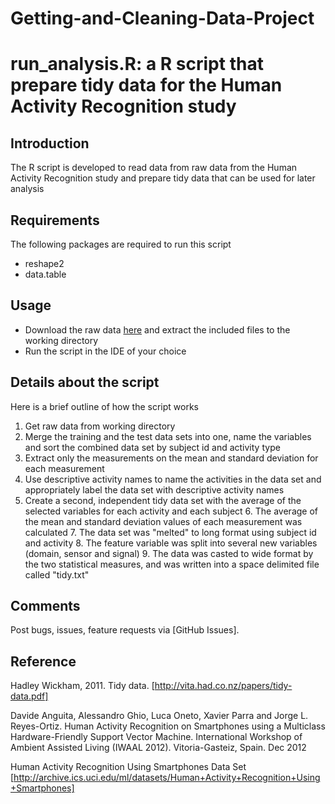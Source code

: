 Getting-and-Cleaning-Data-Project
=================================
# run\_analysis.R: a R script that prepare tidy data for the Human Activity Recognition study

## Introduction
The R script is developed to read data from raw data from the Human Activity Recognition study and prepare tidy data that can be used for later analysis

## Requirements
The following packages are required to run this script
- reshape2
- data.table

## Usage
- Download the raw data [here](https://d396qusza40orc.cloudfront.net/getdata%2Fprojectfiles%2FUCI%20HAR%20Dataset.zip "Title") and extract the included files to the working directory
- Run the script in the IDE of your choice

## Details about the script
Here is a brief outline of how the script works

1. Get raw data from working directory
2. Merge the training and the test data sets into one, name the variables and sort the combined data set by subject id and activity type
3. Extract only the measurements on the mean and standard deviation for each measurement
4. Use descriptive activity names to name the activities in the data set and appropriately label the data set with descriptive activity names
5. Create a second, independent tidy data set with the average of the selected variables for each activity and each subject
	6. The average of the mean and standard deviation values of each measurement was calculated
	7. The data set was "melted" to long format using subject id and activity
	8. The feature variable was split into several new variables (domain, sensor and signal)
	9. The data was casted to wide format by the two statistical measures, and was written into a space delimited file called "tidy.txt"

## Comments
Post bugs, issues, feature requests via [GitHub Issues].

## Reference
Hadley Wickham, 2011. Tidy data. [http://vita.had.co.nz/papers/tidy-data.pdf]‎

Davide Anguita, Alessandro Ghio, Luca Oneto, Xavier Parra and Jorge L. Reyes-Ortiz. Human Activity Recognition on Smartphones using a Multiclass Hardware-Friendly Support Vector Machine. International Workshop of Ambient Assisted Living (IWAAL 2012). Vitoria-Gasteiz, Spain. Dec 2012

Human Activity Recognition Using Smartphones Data Set [http://archive.ics.uci.edu/ml/datasets/Human+Activity+Recognition+Using+Smartphones]